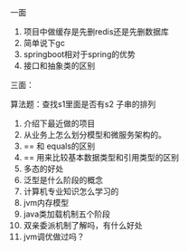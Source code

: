 一面

1. 项目中做缓存是先删redis还是先删数据库
2. 简单说下gc
3. springboot相对于spring的优势
4. 接口和抽象类的区别

三面：

算法题：查找s1里面是否有s2 子串的排列

1. 介绍下最近做的项目
1. 从业务上怎么划分模型和微服务架构的。
1. == 和 equals的区别
1. == 用来比较基本数据类型和引用类型的区别
1. 多态的好处
1. 泛型是什么阶段的概念
1. 计算机专业知识怎么学习的
1. jvm内存模型
1. java类加载机制五个阶段
1. 双亲委派机制了解吗，有什么好处
1. jvm调优做过吗？